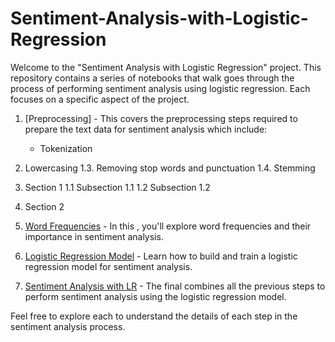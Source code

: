 # Sentiment-Analysis-with-Logistic-Regression

Welcome to the "Sentiment Analysis with Logistic Regression" project. This repository contains a series of notebooks that walk goes through the process of performing sentiment analysis using logistic regression. Each  focuses on a specific aspect of the project.

1. [Preprocessing] - This  covers the preprocessing steps required to prepare the text data for sentiment analysis which include:
   * Tokenization
  1. Lowercasing
  1.3. Removing stop words and punctuation
  1.4. Stemming

1. Section 1
    1.1 Subsection 1.1
    1.2 Subsection 1.2
2. Section 2


    

3. [Word Frequencies](2_word_frequencies.md) - In this , you'll explore word frequencies and their importance in sentiment analysis.

4. [Logistic Regression Model](3_logistic_regression_model.md) - Learn how to build and train a logistic regression model for sentiment analysis.

5. [Sentiment Analysis with LR](4_sentiment_analysis_with_lr.md) - The final  combines all the previous steps to perform sentiment analysis using the logistic regression model.

Feel free to explore each  to understand the details of each step in the sentiment analysis process.

